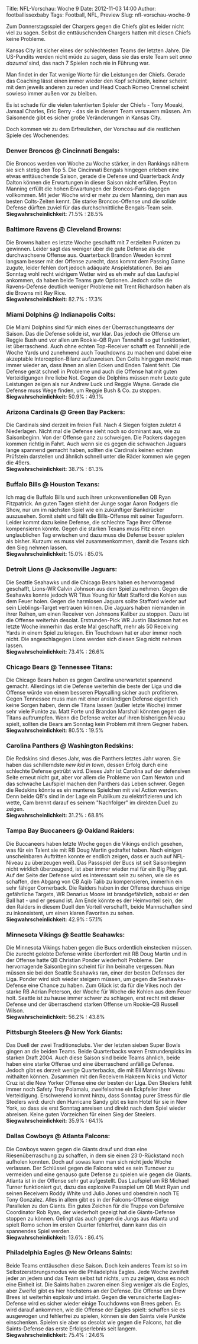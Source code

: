 Title: NFL-Vorschau: Woche 9
Date: 2012-11-03 14:00
Author: footballissexbaby
Tags: Football, NFL, Preview
Slug: nfl-vorschau-woche-9

Zum Donnerstagsspiel der Chargers gegen die Chiefs gibt es leider nicht
viel zu sagen. Selbst die enttäuschenden Chargers hatten mit diesen
Chiefs keine Probleme.

Kansas City ist sicher eines der schlechtesten Teams der letzten Jahre.
Die US-Pundits werden nicht müde zu sagen, dass sie das erste Team seit
*anno dazumal* sind, das nach 7 Spielen noch nie in Führung war.

Man findet in der Tat wenige Worte für die Leistungen der Chiefs. Gerade
das Coaching lässt einen immer wieder den Kopf schütteln, keiner scheint
mit dem jeweils anderen zu reden und Head Coach Romeo Crennel scheint
sowieso immer außen vor zu bleiben.

Es ist schade für die vielen talentierten Spieler der Chiefs - Tony
Moeaki, Jamaal Charles, Eric Berry - das sie in diesem Team versauern
müssen. Am Saisonende gibt es sicher große Veränderungen in Kansas City.

Doch kommen wir zu dem Erfreulichen, der Vorschau auf die restlichen
Spiele des Wochenendes:


### Denver Broncos @ Cincinnati Bengals:

Die Broncos werden von Woche zu Woche stärker, in den Rankings nähern
sie sich stetig den Top 5. Die Cincinnati Bengals hingegen erleben eine
etwas enttäuschende Saison, gerade die Defense und Quarterback Andy
Dalton können die Erwartungen in dieser Saison nicht erfüllen. Peyton
Manning erfüllt die hohen Erwartungen der Broncos-Fans dagegen
vollkommen. Mit jeder Woche wird er mehr zu dem Manning, den man aus
besten Colts-Zeiten kennt. Die starke Broncos-Offense und die solide
Defense dürften zuviel für das durchschnittliche Bengals-Team sein.  
**Siegwahrscheinlichkeit:** 71.5% : 28.5%

### Baltimore Ravens @ Cleveland Browns:
Die Browns haben es letzte Woche geschafft mit 7 erzielten Punkten zu
gewinnen. Leider sagt das weniger über die gute Defense als die
durchwachsene Offense aus. Quarterback Brandon Weeden kommt langsam
besser mit der Offense zurecht, dass kommt dem Passing Game zugute,
leider fehlen dort jedoch adäquate Anspielstationen. Bei am Sonntag wohl
recht widrigem Wetter wird es eh mehr auf das Laufspiel ankommen, da
haben beide Teams gute Optionen. Jedoch sollte die Ravens-Defense
deutlich weniger Probleme mit Trent Richardson haben als die Browns mit
Ray Rice.  
**Siegwahrscheinlichkeit:** 82.7% : 17.3%

### Miami Dolphins @ Indianapolis Colts:
Die Miami Dolphins sind für mich eines der Überraschungsteams der
Saison. Das die Defense solide ist, war klar. Das jedoch die Offense um
Reggie Bush und vor allen um Rookie-QB Ryan Tannehill so gut
funktioniert, ist überraschend. Auch ohne echten Top-Receiver schafft es
Tannehill jede Woche Yards und zunehmend auch Touchdowns zu machen und
dabei eine akzeptable Interception-Bilanz aufzuweisen. Den Colts
hingegen merkt man immer wieder an, dass ihnen an allen Ecken und Enden
Talent fehlt. Die Defense gerät schnell in Probleme und auch die Offense
hat mit guten Verteidigungen ihre liebe Not. Gegen die Dolphins müssen
mehr Leute gute Leistungen zeigen als nur Andrew Luck und Reggie Wayne.
Gerade die Defense muss Wege finden, um Reggie Bush & Co. zu stoppen.  
**Siegwahrscheinlichkeit:** 50.9% : 49.1%

### Arizona Cardinals @ Green Bay Packers:
Die Cardinals sind derzeit im freien Fall. Nach 4 Siegen folgten zuletzt
4 Niederlagen. Nicht mal die Defense sieht noch so dominant aus, wie zu
Saisonbeginn. Von der Offense ganz zu schweigen. Die Packers dagegen
kommen richtig in Fahrt. Auch wenn sie es gegen die schwachen Jaguars
lange spannend gemacht haben, sollten die Cardinals keinen echten
Prüfstein darstellen und ähnlich schnell unter die Räder kommen wie
gegen die 49ers.  
**Siegwahrscheinlichkeit:** 38.7% : 61.3%

### Buffalo Bills @ Houston Texans:
Ich mag die Buffalo Bills und auch ihren unkonventionellen QB Ryan
Fitzpatrick. An guten Tagen stiehlt der Junge sogar Aaron Rodgers die
Show, nur um im nächsten Spiel wie ein zukünftiger Bankdrücker
auszusehen. Somit steht und fällt die Bills-Offense mit seiner
Tagesform. Leider kommt dazu keine Defense, die schlechte Tage ihrer
Offense kompensieren könnte. Gegen die starken Texans muss Fitz einen
unglaublichen Tag erwischen und dazu muss die Defense besser spielen als
bisher. Kurzum: es muss viel zusammenkommen, damit die Texans sich den
Sieg nehmen lassen.  
**Siegwahrscheinlichkeit:** 15.0% : 85.0%

### Detroit Lions @ Jacksonville Jaguars:
Die Seattle Seahawks und die Chicago Bears haben es hervorragend
geschafft, Lions-WR Calvin Johnson aus dem Spiel zu nehmen. Gegen die
Seahawks konnte jedoch WR Titus Young für Matt Stafford die Kohlen aus
dem Feuer holen. Gegen die harmlosen Jaguars sollte Stafford wieder auf
sein Lieblings-Target vertrauen können. Die Jaguars haben niemanden in
ihrer Reihen, um einen Receiver von Johnsons Kaliber zu stoppen. Dazu
ist die Offense weiterhin desolat. Erstrunden-Pick WR Justin Blackmon
hat es letzte Woche immerhin das erste Mal geschafft, mehr als 50
Receiving Yards in einem Spiel zu kriegen. Ein Touchdown hat er aber
immer noch nicht. Die angeschlagegen Lions werden sich diesen Sieg nicht
nehmen lassen.  
**Siegwahrscheinlichkeit:** 73.4% : 26.6%

### Chicago Bears @ Tennessee Titans:
Die Chicago Bears haben es gegen Carolina unerwartetet spannend gemacht.
Allerdings ist die Defense weiterhin die beste der Liga und die Offense
würde von einem besseren Playcalling sicher auch profitieren. Gegen
Tennessee muss man mit einer anständigen Defense eigentlich keine Sorgen
haben, denn die Titans lassen (außer letzte Woche) immer sehr viele
Punkte zu. Matt Forte und Brandon Marshall könnten gegen die Titans
auftrumpfen. Wenn die Defense weiter auf ihren bisherigen Niveau spielt,
sollten die Bears am Sonntag kein Problem mit ihrem Gegner haben.  
**Siegwahrscheinlichkeit:** 80.5% : 19.5%

### Carolina Panthers @ Washington Redskins:
Die Redskins sind dieses Jahr, was die Panthers letztes Jahr waren. Sie
haben das schillerndste *new kid in town*, dessen Erfolg durch eine
schlechte Defense getrübt wird. Dieses Jahr ist Carolina auf der
defensiven Seite erneut nicht gut, aber vor allem die Probleme von Cam
Newton und das schwache Laufspiel machen den Panthers das Leben schwer.
Gegen die Redskins könnte es ein munteres Spielchen mit viel Action
werden. Denn beide QB's sind in der Lage ein Publikum zu elektrifizieren
und ich wette, Cam brennt darauf es seinem "Nachfolger" im direkten
Duell zu zeigen.  
**Siegwahrscheinlichkeit:** 31.2% : 68.8%

### Tampa Bay Buccaneers @ Oakland Raiders:
Die Buccaneers haben letzte Woche gegen die Vikings endlich gesehen, was
für ein Talent sie mit RB Doug Martin gedraftet haben. Nach einigen
unscheinbaren Auftritten konnte er endlich zeigen, dass er auch auf
NFL-Niveau zu überzeugen weiß. Das Passspiel der Bucs ist seit
Saisonbeginn nicht wirklich überzeugend, ist aber immer wieder mal für
ein Big Play gut. Auf der Seite der Defense wird es interessant sein zu
sehen, wie sie es schaffen, den Abgang von CB Aqib Talib zu
kompensieren, immerhin ein sehr fähiger Cornerback. Die Raiders haben in
der Offense durchaus einige gefährliche Targets, WR Denarius Moore ist
brandgefährlich, sobald er den Ball hat - und er gesund ist. Am Ende
könnte es der Heimvorteil sein, der den Raiders in diesem Duell den
Vorteil verschafft, beide Mannschaften sind zu inkonsistent, um einen
klaren Favoriten zu sehen.  
**Siegwahrscheinlichkeit:** 42.9% : 57.1%

### Minnesota Vikings @ Seattle Seahawks:
Die Minnesota Vikings haben gegen die Bucs ordentlich einstecken müssen.
Die zurecht gelobte Defense wirkte überfordert mit RB Doug Martin und in
der Offense hatte QB Christian Ponder wiederholt Probleme. Der
hervorragende Saisonbeginn scheint für ihn beinahe vergessen. Nun müssen
sie bei den Seattle Seahawks ran, einer der besten Defenses der Liga.
Ponder wird sich wieder steigern müssen, um gegen die Seahawks-Defense
eine Chance zu haben. Zum Glück ist da für die Vikes noch der starke RB
Adrian Peterson, der Woche für Woche die Kohlen aus dem Feuer holt.
Seattle ist zu hause immer schwer zu schlagen, erst recht mit dieser
Defense und der überraschend starken Offense um Rookie-QB Russell
Wilson.  
**Siegwahrscheinlichkeit:** 56.2% : 43.8%

### Pittsburgh Steelers @ New York Giants:
Das Duell der zwei Traditionsclubs. Vier der letzten sieben Super Bowls
gingen an die beiden Teams. Beide Quarterbacks waren Erstrundenpicks im
starken Draft 2004. Auch diese Saison sind beide Teams ähnlich, beide
haben eine starke Offense und eine überraschend anfällige Defense.
Jedoch gibt es derzeit wenige Quarterbacks, die mit Eli Mannings Niveau
mithalten können. Zusammen mit den Receivern Hakeem Nicks und Victor
Cruz ist die New Yorker Offense eine der besten der Liga. Den Steelers
fehlt immer noch Safety Troy Polamalu, zweifelsohne ein Eckpfeiler ihrer
Verteidigung. Erschwerend kommt hinzu, dass Sonntag purer Stress für die
Steelers wird: durch den Hurricane Sandy gibt es kein Hotel für sie in
New York, so dass sie erst Sonntag anreisen und direkt nach dem Spiel
wieder abreisen. Keine guten Vorzeichen für einen Sieg der Steelers.  
**Siegwahrscheinlichkeit:** 35.9% : 64.1%

### Dallas Cowboys @ Atlanta Falcons:
Die Cowboys waren gegen die Giants drauf und dran eine
Riesenüberraschung zu schaffen, in dem sie einen 23:0-Rückstand noch
aufholen konnten. Doch auf sowas kann man sich nicht jede Woche
verlassen. Der Schlüssel gegen die Falcons wird es sein Turnover zu
vermeiden und eine genauso gute Defense zu spielen wie gegen die Giants.
Atlanta ist in der Offense sehr gut aufgestellt. Das Laufspiel um RB
Michael Turner funktioniert gut, dazu das explosive Passspiel um QB Matt
Ryan und seinen Receivern Roddy White und Julio Jones und obendrein noch
TE Tony Gonzalez. Alles in allem gibt es in der Falcons-Offense einige
Parallelen zu den Giants. Ein gutes Zeichen für die Truppe von Defensive
Coordinator Rob Ryan, der wiederholt gezeigt hat die Giants-Defense
stoppen zu können. Gelingt das auch gegen die Jungs aus Atlanta und
spielt Romo schon im ersten Quarter fehlerfrei, dann kann das ein
spannendes Spiel werden.  
**Siegwahrscheinlichkeit:** 13.6% : 86.4%

### Philadelphia Eagles @ New Orleans Saints:
Beide Teams enttäuschen diese Saison. Doch kein anderes Team ist so im
Selbstzerstörungsmodus wie die Philadelphia Eagles. Jede Woche zweifelt
jeder an jedem und das Team selbst tut nichts, um zu zeigen, dass es
noch eine Einheit ist. Die Saints haben zwaren einen Sieg weniger als
die Eagles, aber Zweifel gibt es hier höchstens an der Defense. Die
Offense um Drew Brees ist weiterhin explosiv und intakt. Gegen die
verunsicherte Eagles-Defense wird es sicher wieder einige Touchdowns von
Brees geben. Es wird darauf ankommen, wie die Offense der Eagles spielt:
schaffen sie es ausgewogen und fehlerfrei zu spielen, können sie den
Saints viele Punkte einschenken. Spielen sie aber so desolat wie gegen
die Falcons, hat die Saints-Defense das erste Erfolgserlebnis seit
langem.  
**Siegwahrscheinlichkeit:** 75.4% : 24.6%
